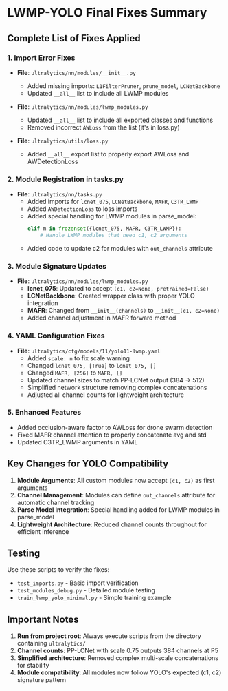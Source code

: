 # LWMP-YOLO Final Fixes Summary

## Complete List of Fixes Applied

### 1. Import Error Fixes
- **File**: `ultralytics/nn/modules/__init__.py`
  - Added missing imports: `L1FilterPruner`, `prune_model`, `LCNetBackbone`
  - Updated `__all__` list to include all LWMP modules

- **File**: `ultralytics/nn/modules/lwmp_modules.py`
  - Updated `__all__` list to include all exported classes and functions
  - Removed incorrect `AWLoss` from the list (it's in loss.py)

- **File**: `ultralytics/utils/loss.py`
  - Added `__all__` export list to properly export AWLoss and AWDetectionLoss

### 2. Module Registration in tasks.py
- **File**: `ultralytics/nn/tasks.py`
  - Added imports for `lcnet_075`, `LCNetBackbone`, `MAFR`, `C3TR_LWMP`
  - Added `AWDetectionLoss` to loss imports
  - Added special handling for LWMP modules in parse_model:
    ```python
    elif m in frozenset({lcnet_075, MAFR, C3TR_LWMP}):
        # Handle LWMP modules that need c1, c2 arguments
    ```
  - Added code to update c2 for modules with `out_channels` attribute

### 3. Module Signature Updates
- **File**: `ultralytics/nn/modules/lwmp_modules.py`
  - **lcnet_075**: Updated to accept `(c1, c2=None, pretrained=False)`
  - **LCNetBackbone**: Created wrapper class with proper YOLO integration
  - **MAFR**: Changed from `__init__(channels)` to `__init__(c1, c2=None)`
  - Added channel adjustment in MAFR forward method

### 4. YAML Configuration Fixes
- **File**: `ultralytics/cfg/models/11/yolo11-lwmp.yaml`
  - Added `scale: n` to fix scale warning
  - Changed `lcnet_075, [True]` to `lcnet_075, []`
  - Changed `MAFR, [256]` to `MAFR, []`
  - Updated channel sizes to match PP-LCNet output (384 → 512)
  - Simplified network structure removing complex concatenations
  - Adjusted all channel counts for lightweight architecture

### 5. Enhanced Features
- Added occlusion-aware factor to AWLoss for drone swarm detection
- Fixed MAFR channel attention to properly concatenate avg and std
- Updated C3TR_LWMP arguments in YAML

## Key Changes for YOLO Compatibility

1. **Module Arguments**: All custom modules now accept `(c1, c2)` as first arguments
2. **Channel Management**: Modules can define `out_channels` attribute for automatic channel tracking
3. **Parse Model Integration**: Special handling added for LWMP modules in parse_model
4. **Lightweight Architecture**: Reduced channel counts throughout for efficient inference

## Testing

Use these scripts to verify the fixes:
- `test_imports.py` - Basic import verification
- `test_modules_debug.py` - Detailed module testing
- `train_lwmp_yolo_minimal.py` - Simple training example

## Important Notes

1. **Run from project root**: Always execute scripts from the directory containing `ultralytics/`
2. **Channel counts**: PP-LCNet with scale 0.75 outputs 384 channels at P5
3. **Simplified architecture**: Removed complex multi-scale concatenations for stability
4. **Module compatibility**: All modules now follow YOLO's expected (c1, c2) signature pattern